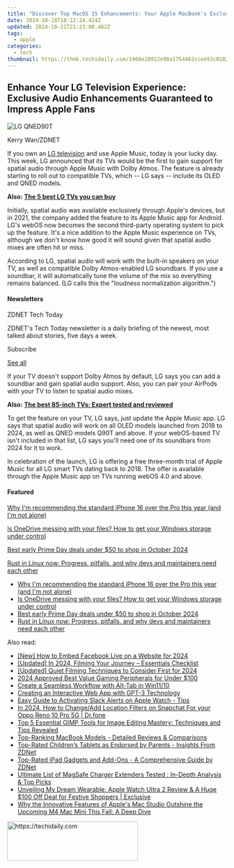 ```yaml
---
title: "Discover Top MacOS 15 Enhancements: Your Apple MacBook's Exclusive Free Update!"
date: 2024-10-18T18:12:24.424Z
updated: 2024-10-21T21:23:08.482Z
tags:
  - apple
categories:
  - tech
thumbnail: https://thmb.techidaily.com/1908e28912e98a1754462ccee93c018243200352c23bf996b9a2a527835e31b1.jpg
---
```


## Enhance Your LG Television Experience: Exclusive Audio Enhancements Guaranteed to Impress Apple Fans

![LG QNED90T](https://www.zdnet.com/a/img/resize/c89d6b65a0548c3fceae530de3391b92ee177f1f/2024/05/03/8bf7ef6d-4582-4079-93ba-a4a331cdf00f/dsc00275.jpg?auto=webp&width=1280)

Kerry Wan/ZDNET

If you own an [LG television](https://www.zdnet.com/home-and-office/home-entertainment/best-lg-tv/) and use Apple Music, today is your lucky day. This week, LG announced that its TVs would be the first to gain support for spatial audio through Apple Music with Dolby Atmos. The feature is already starting to roll out to compatible TVs, which -- LG says -- include its OLED and QNED models.

**Also: [The 5 best LG TVs you can buy](https://www.zdnet.com/home-and-office/home-entertainment/best-lg-tv/)**

Initially, spatial audio was available exclusively through Apple's devices, but in 2021, the company added the feature to its Apple Music app for Android. LG's webOS now becomes the second third-party operating system to pick up the feature. It's a nice addition to the Apple Music experience on TVs, although we don't know how good it will sound given that spatial audio mixes are often hit or miss.

According to LG, spatial audio will work with the built-in speakers on your TV, as well as compatible Dolby Atmos-enabled LG soundbars. If you use a soundbar, it will automatically tune the volume of the mix so everything remains balanced. (LG calls this the "loudness normalization algorithm.")

#### Newsletters

ZDNET Tech Today

ZDNET's Tech Today newsletter is a daily briefing of the newest, most talked about stories, five days a week.

 Subscribe

[See all](https://www.zdnet.com/newsletters/)

If your TV doesn't support Dolby Atmos by default, LG says you can add a soundbar and gain spatial audio support. Also, you can pair your AirPods with your TV to listen to spatial audio mixes.

**Also: [The best 85-inch TVs: Expert tested and reviewed](https://www.zdnet.com/home-and-office/home-entertainment/best-85-inch-tv/)**

To get the feature on your TV, LG says, just update the Apple Music app. LG says that spatial audio will work on all OLED models launched from 2018 to 2024, as well as QNED models Q90T and above. If your webOS-based TV isn't included in that list, LG says you'll need one of its soundbars from 2024 for it to work.

In celebration of the launch, LG is offering a free three-month trial of Apple Music for all LG smart TVs dating back to 2018\. The offer is available through the Apple Music app on TVs running webOS 4.0 and above.

#### Featured

[Why I'm recommending the standard iPhone 16 over the Pro this year (and I'm not alone)](https://www.zdnet.com/article/why-im-recommending-the-standard-iphone-16-over-the-pro-this-year-and-im-not-alone/ "Why I'm recommending the standard iPhone 16 over the Pro this year (and I'm not alone)")

[Is OneDrive messing with your files? How to get your Windows storage under control](https://www.zdnet.com/article/is-onedrive-messing-with-your-files-how-to-get-your-windows-storage-under-control/ "Is OneDrive messing with your files? How to get your Windows storage under control")

[Best early Prime Day deals under $50 to shop in October 2024](https://www.zdnet.com/article/best-early-prime-day-deals-under-50/ "Best early Prime Day deals under $50 to shop in October 2024")

[Rust in Linux now: Progress, pitfalls, and why devs and maintainers need each other](https://www.zdnet.com/article/rust-in-linux-now-progress-pitfalls-and-why-devs-and-maintainers-need-each-other/ "Rust in Linux now: Progress, pitfalls, and why devs and maintainers need each other")

* [Why I'm recommending the standard iPhone 16 over the Pro this year (and I'm not alone)](https://www.zdnet.com/article/why-im-recommending-the-standard-iphone-16-over-the-pro-this-year-and-im-not-alone/ "Why I'm recommending the standard iPhone 16 over the Pro this year (and I'm not alone)")
* [Is OneDrive messing with your files? How to get your Windows storage under control](https://www.zdnet.com/article/is-onedrive-messing-with-your-files-how-to-get-your-windows-storage-under-control/ "Is OneDrive messing with your files? How to get your Windows storage under control")
* [Best early Prime Day deals under $50 to shop in October 2024](https://www.zdnet.com/article/best-early-prime-day-deals-under-50/ "Best early Prime Day deals under $50 to shop in October 2024")
* [Rust in Linux now: Progress, pitfalls, and why devs and maintainers need each other](https://www.zdnet.com/article/rust-in-linux-now-progress-pitfalls-and-why-devs-and-maintainers-need-each-other/ "Rust in Linux now: Progress, pitfalls, and why devs and maintainers need each other")

<ins class="adsbygoogle"
     style="display:block"
     data-ad-format="autorelaxed"
     data-ad-client="ca-pub-7571918770474297"
     data-ad-slot="1223367746"></ins>

<ins class="adsbygoogle"
     style="display:block"
     data-ad-client="ca-pub-7571918770474297"
     data-ad-slot="8358498916"
     data-ad-format="auto"
     data-full-width-responsive="true"></ins>

<span class="atpl-alsoreadstyle">Also read:</span>
<div><ul>
<li><a href="https://facebook-video-content.techidaily.com/new-how-to-embed-facebook-live-on-a-website-for-2024/"><u>[New] How to Embed Facebook Live on a Website for 2024</u></a></li>
<li><a href="https://fox-info.techidaily.com/updated-in-2024-filming-your-journey-essentials-checklist/"><u>[Updated] In 2024, Filming Your Journey – Essentials Checklist</u></a></li>
<li><a href="https://video-screen-grab.techidaily.com/updated-quiet-filming-techniques-to-consider-first-for-2024/"><u>[Updated] Quiet Filming Techniques to Consider First for 2024</u></a></li>
<li><a href="https://screen-activity-recording.techidaily.com/2024-approved-best-value-gaming-peripherals-for-under-100/"><u>2024 Approved Best Value Gaming Peripherals for Under $100</u></a></li>
<li><a href="https://win11-tips.techidaily.com/create-a-seamless-workflow-with-alt-tab-in-win1110/"><u>Create a Seamless Workflow with Alt-Tab in Win11/10</u></a></li>
<li><a href="https://tech-revival.techidaily.com/creating-an-interactive-web-app-with-gpt-3-technology/"><u>Creating an Interactive Web App with GPT-3 Technology</u></a></li>
<li><a href="https://tech-hub.techidaily.com/easy-guide-to-activating-slack-alerts-on-apple-watch-tips/"><u>Easy Guide to Activating Slack Alerts on Apple Watch - Tips</u></a></li>
<li><a href="https://location-social.techidaily.com/in-2024-how-to-changeadd-location-filters-on-snapchat-for-your-oppo-reno-10-pro-5g-drfone-by-drfone-virtual-android/"><u>In 2024, How to Change/Add Location Filters on Snapchat For your Oppo Reno 10 Pro 5G | Dr.fone</u></a></li>
<li><a href="https://win-data.techidaily.com/top-5-essential-gimp-tools-for-image-editing-mastery-techniques-and-tips-revealed/"><u>Top 5 Essential GIMP Tools for Image Editing Mastery: Techniques and Tips Revealed</u></a></li>
<li><a href="https://tech-hub.techidaily.com/top-ranking-macbook-models-detailed-reviews-and-comparisons/"><u>Top-Ranking MacBook Models - Detailed Reviews & Comparisons</u></a></li>
<li><a href="https://tech-hub.techidaily.com/1727792471288-top-rated-childrens-tablets-as-endorsed-by-parents-insights-from-zdnet/"><u>Top-Rated Children’s Tablets as Endorsed by Parents - Insights From ZDNet</u></a></li>
<li><a href="https://tech-hub.techidaily.com/top-rated-ipad-gadgets-and-add-ons-a-comprehensive-guide-by-zdnet/"><u>Top-Rated iPad Gadgets and Add-Ons - A Comprehensive Guide by ZDNet</u></a></li>
<li><a href="https://tech-hub.techidaily.com/ultimate-list-of-magsafe-charger-extenders-tested-in-depth-analysis-and-top-picks/"><u>Ultimate List of MagSafe Charger Extenders Tested : In-Depth Analysis & Top Picks</u></a></li>
<li><a href="https://tech-hub.techidaily.com/unveiling-my-dream-wearable-apple-watch-ultra-2-review-and-a-huge-100-off-deal-for-festive-shoppers-exclusive/"><u>Unveiling My Dream Wearable: Apple Watch Ultra 2 Review & A Huge $100 Off Deal for Festive Shoppers | Exclusive</u></a></li>
<li><a href="https://tech-hub.techidaily.com/why-the-innovative-features-of-apples-mac-studio-outshine-the-upcoming-m4-mac-mini-this-fall-a-deep-dive/"><u>Why the Innovative Features of Apple's Mac Studio Outshine the Upcoming M4 Mac Mini This Fall: A Deep Dive</u></a></li>
</ul></div>

<!-- affiliate ads begin -->
<a href="https://aligracehair.sjv.io/c/5597632/1997717/19272" target="_top" id="1997717">
  <img src="//a.impactradius-go.com/display-ad/19272-1997717" border="0" alt="https://techidaily.com" width="300" height="90"/>
</a>
<img height="0" width="0" src="https://aligracehair.sjv.io/i/5597632/1997717/19272" style="position:absolute;visibility:hidden;" border="0" />
<!-- affiliate ads end -->

